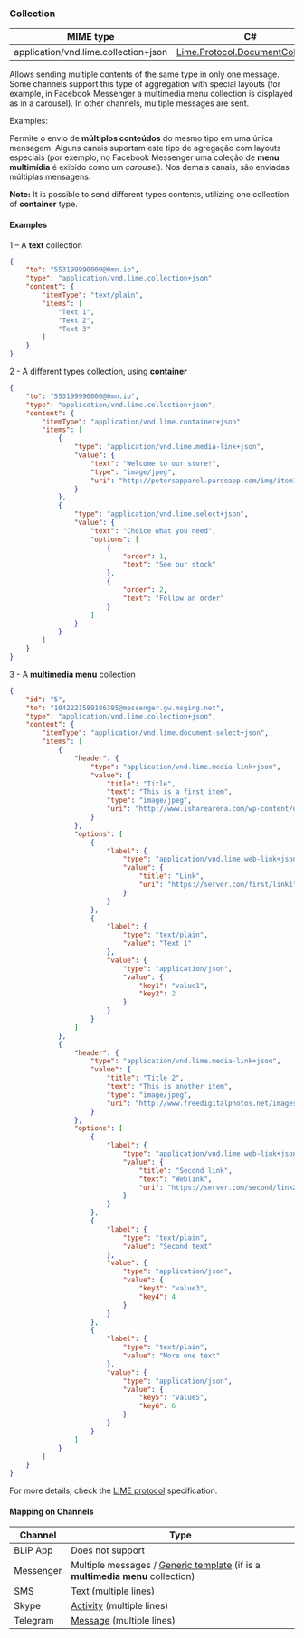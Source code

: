 ### Collection
| MIME type                            | C#                                 |
|--------------------------------------|------------------------------------|
| application/vnd.lime.collection+json | [Lime.Protocol.DocumentCollection](https://github.com/takenet/lime-csharp/blob/master/src/Lime.Protocol/DocumentCollection.cs) |

Allows sending multiple contents of the same type in only one message. Some channels support this type of aggregation with special layouts (for example, in Facebook Messenger a multimedia menu collection is displayed as in a carousel). In other channels, multiple messages are sent.

Examples:



Permite o envio de **múltiplos conteúdos** do mesmo tipo em uma única mensagem. Alguns canais suportam este tipo de agregação com layouts especiais (por exemplo, no Facebook Messenger uma coleção de **menu multimídia** é exibido como um *carousel*). Nos demais canais, são enviadas múltiplas mensagens.

**Note:** It is possible to send different types contents, utilizing one collection of **container** type.

#### Examples

1 – A **text** collection

```json
{
	"to": "553199990000@0mn.io",
	"type": "application/vnd.lime.collection+json",
	"content": {
		"itemType": "text/plain",
		"items": [
            "Text 1",
            "Text 2",
            "Text 3"
		]
	}
}
```

2 - A different types collection, using **container**
```json
{
	"to": "553199990000@0mn.io",
	"type": "application/vnd.lime.collection+json",
	"content": {
		"itemType": "application/vnd.lime.container+json",
		"items": [
			{
				"type": "application/vnd.lime.media-link+json",
				"value": {
					"text": "Welcome to our store!",
					"type": "image/jpeg",
					"uri": "http://petersapparel.parseapp.com/img/item100-thumb.png"
				}
			},
			{
				"type": "application/vnd.lime.select+json",
				"value": {
					"text": "Choice what you need",
					"options": [
					    {
					        "order": 1,
					        "text": "See our stock"
					    },
					    {
					        "order": 2,
					        "text": "Follow an order"
					    }
					]
				}
			}			
		]
	}
}

```

3 - A **multimedia menu** collection
```json
{
    "id": "5",
    "to": "1042221589186385@messenger.gw.msging.net",
    "type": "application/vnd.lime.collection+json",
    "content": {
        "itemType": "application/vnd.lime.document-select+json",
        "items": [
            {
                "header": {
                    "type": "application/vnd.lime.media-link+json",
                    "value": {
                        "title": "Title",
                        "text": "This is a first item",
                        "type": "image/jpeg",
                        "uri": "http://www.isharearena.com/wp-content/uploads/2012/12/wallpaper-281049.jpg"
                    }
                },
                "options": [
                    {
                        "label": {
                            "type": "application/vnd.lime.web-link+json",
                            "value": {
                                "title": "Link",
                                "uri": "https://server.com/first/link1"
                            }
                        }
                    },
                    {
                        "label": {
                            "type": "text/plain",
                            "value": "Text 1"
                        },
                        "value": {
                            "type": "application/json",
                            "value": {
                                "key1": "value1",
                                "key2": 2
                            }
                        }
                    }
                ]
            },
            {
                "header": {
                    "type": "application/vnd.lime.media-link+json",
                    "value": {
                        "title": "Title 2",
                        "text": "This is another item",
                        "type": "image/jpeg",
                        "uri": "http://www.freedigitalphotos.net/images/img/homepage/87357.jpg"
                    }
                },
                "options": [
                    {
                        "label": {
                            "type": "application/vnd.lime.web-link+json",
                            "value": {
                                "title": "Second link",
                                "text": "Weblink",
                                "uri": "https://server.com/second/link2"
                            }
                        }
                    },
                    {
                        "label": {
                            "type": "text/plain",
                            "value": "Second text"
                        },
                        "value": {
                            "type": "application/json",
                            "value": {
                                "key3": "value3",
                                "key4": 4
                            }
                        }
                    },
                    {
                        "label": {
                            "type": "text/plain",
                            "value": "More one text"
                        },
                        "value": {
                            "type": "application/json",
                            "value": {
                                "key5": "value5",
                                "key6": 6
                            }
                        }
                    }
                ]
            }
        ]
    }
}
```

For more details, check the [LIME protocol](http://limeprotocol.org/content-types.html#collection) specification.

#### Mapping on Channels

| Channel              | Type                    | 
|--------------------|-------------------------|
| BLiP App           | Does not support   |
| Messenger          | Multiple messages / [Generic template](https://developers.facebook.com/docs/messenger-platform/send-api-reference/generic-template) (if is a **multimedia menu** collection)|
| SMS                | Text (multiple lines) |
| Skype              | [Activity](https://docs.botframework.com/en-us/skype/chat/#sending-messages-1) (multiple lines)|
| Telegram           | [Message](https://core.telegram.org/bots/api#message) (multiple lines)|
